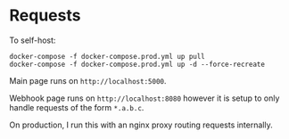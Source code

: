 # Requests

To self-host:
```console
docker-compose -f docker-compose.prod.yml up pull
docker-compose -f docker-compose.prod.yml up -d --force-recreate
```

Main page runs on `http://localhost:5000`. 

Webhook page runs on `http://localhost:8080` however it is setup to only handle requests of the form `*.a.b.c`.

On production, I run this with an nginx proxy routing requests internally.
